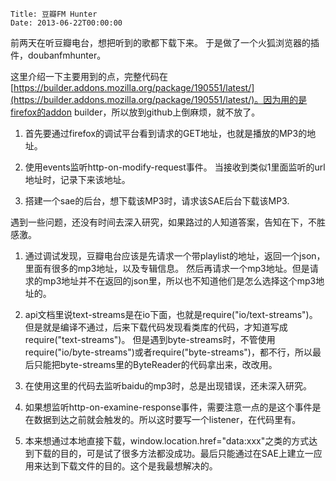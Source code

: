     Title: 豆瓣FM Hunter
    Date: 2013-06-22T00:00:00

前两天在听豆瓣电台，想把听到的歌都下载下来。
于是做了一个火狐浏览器的插件，doubanfmhunter。  


这里介绍一下主要用到的点，完整代码在[https://builder.addons.mozilla.org/package/190551/latest/](https://builder.addons.mozilla.org/package/190551/latest/)。因为用的是firefox的addon builder，所以放到github上倒麻烦，就不放了。  


1. 首先要通过firefox的调试平台看到请求的GET地址，也就是播放的MP3的地址。  

2. 使用events监听http-on-modify-request事件。
当接收到类似1里面监听的url地址时，记录下来该地址。  

3. 搭建一个sae的后台，想下载该MP3时，请求该SAE后台下载该MP3.


遇到一些问题，还没有时间去深入研究，如果路过的人知道答案，告知在下，不胜感激。  

1. 通过调试发现，豆瓣电台应该是先请求一个带playlist的地址，返回一个json，里面有很多的mp3地址，以及专辑信息。
然后再请求一个mp3地址。但是请求的mp3地址并不在返回的json里，所以也不知道他们是怎么选择这个mp3地址的。  

2. api文档里说text-streams是在io下面，也就是require("io/text-streams")。
但是就是编译不通过，后来下载代码发现看类库的代码，才知道写成require("text-streams")。
但是遇到byte-streams时，不管使用require("io/byte-streams")或者require("byte-streams")，都不行，所以最后只能把byte-streams里的ByteReader的代码拿出来，改改用。  

3. 在使用这里的代码去监听baidu的mp3时，总是出现错误，还未深入研究。  

4. 如果想监听http-on-examine-response事件，需要注意一点的是这个事件是在数据到达之前就会触发的。所以这时要写一个listener，在代码里有。  

5. 本来想通过本地直接下载，window.location.href="data:xxx"之类的方式达到下载的目的，可是试了很多方法都没成功。最后只能通过在SAE上建立一应用来达到下载文件的目的。这个是我最想解决的。

